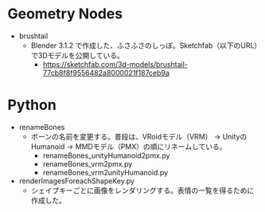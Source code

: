 # Geometry Nodes
- brushtail
  - Blender 3.1.2 で作成した、ふさふさのしっぽ。Sketchfab（以下のURL）で3Dモデルを公開している。
    - https://sketchfab.com/3d-models/brushtail-77cb8f8f9556482a8000021f187ceb9a

# Python
- renameBones
  - ボーンの名前を変更する。普段は、VRoidモデル（VRM） -> UnityのHumanoid -> MMDモデル（PMX）の順にリネームしている。
    - renameBones_unityHumanoid2pmx.py
    - renameBones_vrm2pmx.py
    - renameBones_vrm2unityHumanoid.py
- renderImagesForeachShapeKey.py
  - シェイプキーごとに画像をレンダリングする。表情の一覧を得るために作成した。
